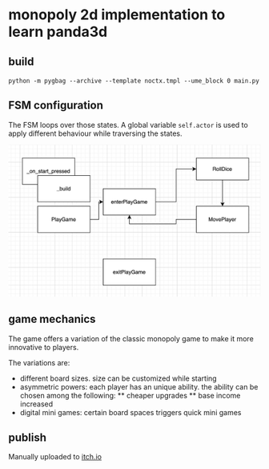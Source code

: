 # monopoly 2d implementation to learn panda3d

## build

```
python -m pygbag --archive --template noctx.tmpl --ume_block 0 main.py
```

## FSM configuration

The FSM loops over those states. A global variable `self.actor` is used to apply different behaviour while traversing the states.

![fsm states](./docs/fsm_guide.png)

## game mechanics

The game offers a variation of the classic monopoly game to make it more innovative to players. 

The variations are:
* different board sizes. size can be customized while starting
* asymmetric powers: each player has an unique ability. the ability can be chosen among the following:
** cheaper upgrades
** base income increased
* digital mini games: certain board spaces triggers quick mini games

## publish

Manually uploaded to [itch.io](https://pacman81.itch.io/monopoly-2d-prototype)

